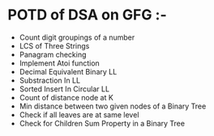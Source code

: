 # POTD of DSA on GFG :-
- Count digit groupings of a number
- LCS of Three Strings
- Panagram checking
- Implement Atoi function
- Decimal Equivalent Binary LL
- Substraction In LL
- Sorted Insert In Circular LL
- Count of distance node at K
- Min distance between two given nodes of a Binary Tree
- Check if all leaves are at same level
- Check for Children Sum Property in a Binary Tree